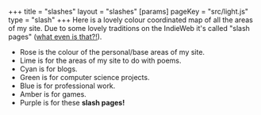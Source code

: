 +++
title = "slashes"
layout = "slashes"
[params]
    pageKey = "src/light.js"
    type = "slash"
+++
Here is a lovely colour coordinated map of all the areas
of my site. Due to some lovely traditions on the IndieWeb
it's called "slash pages" ([what even is that?!][1]).
- Rose is the colour of the personal/base areas of my site.
- Lime is for the areas of my site to do with poems.
- Cyan is for blogs.
- Green is for computer science projects.
- Blue is for professional work.
- Amber is for games.
- Purple is for these **slash pages!**

[1]: https://slashpages.net/
